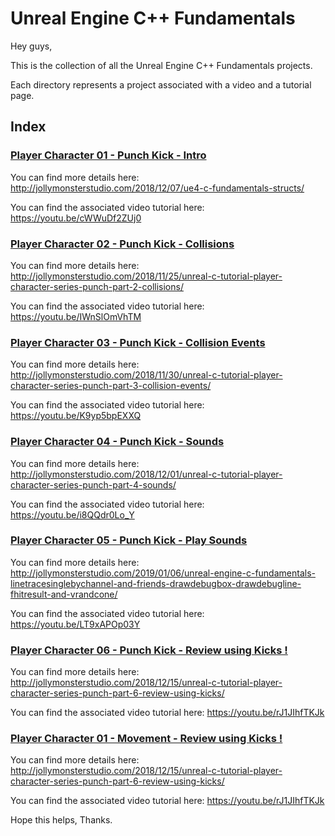 # Unreal Engine C++ Fundamentals

Hey guys,

This is the collection of all the Unreal Engine C++ Fundamentals projects.

Each directory represents a project associated with a video and a tutorial page.

## Index
### [Player Character 01 - Punch Kick - Intro](https://github.com/jollymonsterstudio/Unreal-Series-Player-Character-Part1)

You can find more details here: http://jollymonsterstudio.com/2018/12/07/ue4-c-fundamentals-structs/

You can find the associated video tutorial here: https://youtu.be/cWWuDf2ZUj0

### [Player Character 02 - Punch Kick - Collisions](https://github.com/jollymonsterstudio/Unreal-Series-Player-Character-Part2)

You can find more details here: http://jollymonsterstudio.com/2018/11/25/unreal-c-tutorial-player-character-series-punch-part-2-collisions/

You can find the associated video tutorial here: https://youtu.be/IWnSlOmVhTM

### [Player Character 03 - Punch Kick - Collision Events](https://github.com/jollymonsterstudio/Unreal-Series-Player-Character-Part3)

You can find more details here: http://jollymonsterstudio.com/2018/11/30/unreal-c-tutorial-player-character-series-punch-part-3-collision-events/

You can find the associated video tutorial here: https://youtu.be/K9yp5bpEXXQ

### [Player Character 04 - Punch Kick - Sounds](https://github.com/jollymonsterstudio/Unreal-Series-Player-Character-Part4)

You can find more details here: http://jollymonsterstudio.com/2018/12/01/unreal-c-tutorial-player-character-series-punch-part-4-sounds/

You can find the associated video tutorial here: https://youtu.be/i8QQdr0Lo_Y

### [Player Character 05 - Punch Kick - Play Sounds](https://github.com/jollymonsterstudio/Unreal-Series-Player-Character-Part5)

You can find more details here: http://jollymonsterstudio.com/2019/01/06/unreal-engine-c-fundamentals-linetracesinglebychannel-and-friends-drawdebugbox-drawdebugline-fhitresult-and-vrandcone/

You can find the associated video tutorial here: https://youtu.be/LT9xAPOp03Y

### [Player Character 06 - Punch Kick - Review using Kicks !](https://github.com/jollymonsterstudio/Unreal-Series-Player-Character-Part6)

You can find more details here: http://jollymonsterstudio.com/2018/12/15/unreal-c-tutorial-player-character-series-punch-part-6-review-using-kicks/

You can find the associated video tutorial here: https://youtu.be/rJ1JIhfTKJk

### [Player Character 01 - Movement - Review using Kicks !](https://github.com/jollymonsterstudio/Unreal-Series-Player-Character-Part6)

You can find more details here: http://jollymonsterstudio.com/2018/12/15/unreal-c-tutorial-player-character-series-punch-part-6-review-using-kicks/

You can find the associated video tutorial here: https://youtu.be/rJ1JIhfTKJk


Hope this helps, Thanks.
